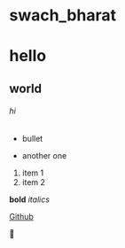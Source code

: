# swach_bharat
# hello 
## world
###### hi
- bullet
* another one
1. item 1
2. item 2

**bold**
*italics*

[Github](https://github.com)

:peach:
